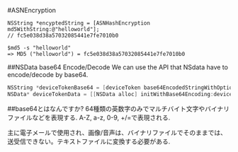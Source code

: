 #ASNEncryption

```
NSString *encyptedString = [ASNHashEncryption md5WithString:@"helloworld"];
// fc5e038d38a57032085441e7fe7010b0
```

```Terminal
$md5 -s "helloworld"
=> MD5 ("helloworld") = fc5e038d38a57032085441e7fe7010b0
```

##NSData base64 Encode/Decode
We can use the API that NSdata have to encode/decode by base64.

```objectivec
NSString *deviceTokenBase64 = [deviceToken base64EncodedStringWithOptions:0]; //default option
NSData* deviceTokenData = [[NSData alloc] initWithBase64Encoding:deviceTokenBase64];
```````

##base64とはなんですか?
64種類の英数字のみでマルチバイト文字やバイナリファイルなどを表現する.
A-Z, a-z, 0-9, +/=で表現される.

主に電子メールで使用され、画像/音声は、バイナリファイルでそのままでは、送受信できない。テキストファイルに変換する必要がある.
